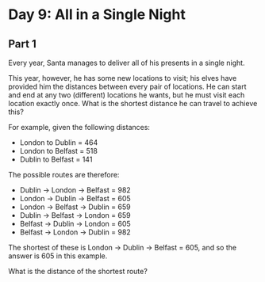 # Day 9: All in a Single Night

## Part 1

Every year, Santa manages to deliver all of his presents in a single night.

This year, however, he has some new locations to visit; his elves have provided him the distances between every pair of locations. He can start and end at any two (different) locations he wants, but he must visit each location exactly once. What is the shortest distance he can travel to achieve this?

For example, given the following distances:

- London to Dublin = 464
- London to Belfast = 518
- Dublin to Belfast = 141

The possible routes are therefore:

- Dublin -> London -> Belfast = 982
- London -> Dublin -> Belfast = 605
- London -> Belfast -> Dublin = 659
- Dublin -> Belfast -> London = 659
- Belfast -> Dublin -> London = 605
- Belfast -> London -> Dublin = 982

The shortest of these is London -> Dublin -> Belfast = 605, and so the answer is 605 in this example.

What is the distance of the shortest route?
